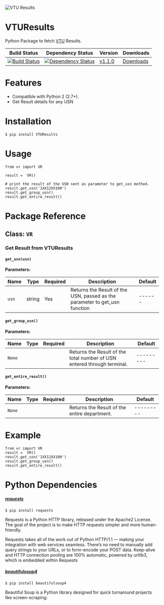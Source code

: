 ![VTU Results](https://raw.github.com/maheshkkumar/VTUResults/master/vtu.jpg)

# VTUResults
Python Package to fetch [VTU](http://results.vtu.ac.in) Results.

| Build Status | Dependency Status | Version | Downloads |
| ------------ | ------------- | ------- | ------------------- |
| [![Build Status](https://travis-ci.org/maheshkkumar/VTUResults.svg?branch=master)](https://travis-ci.org/maheshkkumar/VTUResults) | [![Dependency Status](https://gemnasium.com/maheshkkumar/VTUResults.svg)](https://gemnasium.com/maheshkkumar/VTUResults) | [v1.1.0](https://pypi.python.org/pypi/VTUResults/1.1.0) | [Downloads](https://pypi.python.org/pypi/VTUResults/) |



Features
========

- Compatible with Python 2 (2.7+).
- Get Result details for any USN

Installation
========

    $ pip install VTUResults

Usage
========

    from vr import VR

    result =  VR()

    # print the result of the USN sent as parameter to get_usn method.
    result.get_usn('1XX12XX100')
    result.get_group_usn()
    result.get_entire_result()
    
Package Reference
========

## Class: `VR`

### Get Result from VTUResults

#### `get_usn(usn)`

**Parameters:**

| Name | Type | Required | Description | Default |
| ---- | ---- | -------- | ----------- | ------- |
| `usn` | string | Yes | Returns the Result of the USN, passed as the parameter to get_usn function | ------|

#### `get_group_usn()`

**Parameters:**

| Name | Type | Required | Description | Default |
| ---- | ---- | -------- | ----------- | ------- |
| `None` |  |  | Returns the Result of the total number of USN entered through terminal.| ---------|

#### `get_entire_result()`

**Parameters:**

| Name | Type | Required | Description | Default |
| ---- | ---- | -------- | ----------- | ------- |
| `None` |  |  | Returns the Result of the entire department.| ---------|



Example
========

    from vr import VR
    result =  VR()
    result.get_usn('1XX12XX100')
    result.get_group_usn()
    result.get_entire_result()



Python Dependencies
========
##### [requests](http://docs.python-requests.org/en/latest/)

    $ pip install requests

Requests is a Python HTTP library, released under the Apache2 License. The goal of the project is to make HTTP requests simpler and more human-friendly.

Requests takes all of the work out of Python HTTP/1.1 — making your integration with web services seamless. There’s no need to manually add query strings to your URLs, or to form-encode your POST data. Keep-alive and HTTP connection pooling are 100% automatic, powered by urllib3, which is embedded within Requests

##### [beautifulsoup4](http://www.crummy.com/software/BeautifulSoup/)

    $ pip install beautifulsoup4

Beautiful Soup is a Python library designed for quick turnaround projects like screen-scraping.

